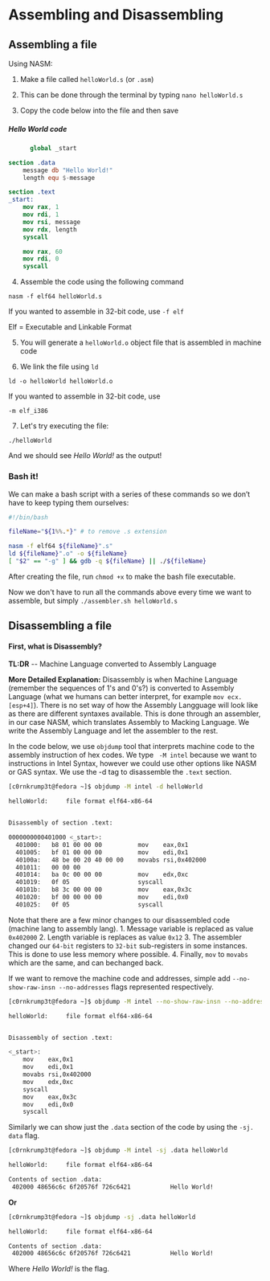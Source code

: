 # Assembling and Disassembling

## Assembling a file
Using NASM:

1.  Make a file called `helloWorld.s` (or `.asm`)

2.  This can be done through the terminal by typing `nano helloWorld.s` 

3.  Copy the code below into the file and then save

##### Hello World code
```nasm
      global _start

section .data
    message db "Hello World!"
    length equ $-message

section .text
_start:
    mov rax, 1
    mov rdi, 1
    mov rsi, message
    mov rdx, length
    syscall

    mov rax, 60
    mov rdi, 0
    syscall


```

4.  Assemble the code using the following command

`nasm -f elf64 helloWorld.s`

If you wanted to assemble in 32-bit code, use `-f elf`

Elf = Executable and Linkable Format

5.  You will generate a `helloWorld.o` object file that is assembled in machine code

6.  We link the file using `ld`

`ld -o helloWorld helloWorld.o`

If you wanted to assemble in 32-bit code, use

`-m elf_i386`

7.  Let's try executing the file:

`./helloWorld`

And we should see *Hello World!* as the output!

### Bash it!
We can make a bash script with a series of these commands so we don’t have to keep typing them ourselves: 
``` bash
#!/bin/bash

fileName="${1%%.*}" # to remove .s extension

nasm -f elf64 ${fileName}".s"
ld ${fileName}".o" -o ${fileName}
[ "$2" == "-g" ] && gdb -q ${fileName} || ./${fileName}


```

After creating the file, run `chmod +x`  to make the bash file executable.

Now we don't have to run all the commands above every time we want to assemble, but simply `./assembler.sh helloWorld.s`

## Disassembling a file
#### First, what is Disassembly?
**TL:DR** -- Machine Language converted to Assembly Language

**More Detailed Explanation:** 
Disassembly is when Machine Language (remember the sequences of 1's and 0's?) is converted to Assembly Language (what we humans can better interpret, for example `mov ecx. [esp+4]`). There is no set way of how the Assembly Langguage will look like as there are different syntaxes available. This is done through an assembler,  in our case NASM, which translates Assembly to Macking Language. We write the Assembly Language and let the assembler to the rest.

In the code below, we use `objdump` tool that interprets machine code to the assembly instruction of hex codes. We type ` -M intel` because we want to instructions in Intel Syntax, however we could use other options like NASM or GAS syntax. We use the -d tag to disassemble the `.text` section. 

```bash
[c0rnkrump3t@fedora ~]$ objdump -M intel -d helloWorld

helloWorld:     file format elf64-x86-64


Disassembly of section .text:

0000000000401000 <_start>:
  401000:	b8 01 00 00 00       	mov    eax,0x1
  401005:	bf 01 00 00 00       	mov    edi,0x1
  40100a:	48 be 00 20 40 00 00 	movabs rsi,0x402000
  401011:	00 00 00 
  401014:	ba 0c 00 00 00       	mov    edx,0xc
  401019:	0f 05                	syscall 
  40101b:	b8 3c 00 00 00       	mov    eax,0x3c
  401020:	bf 00 00 00 00       	mov    edi,0x0
  401025:	0f 05                	syscall 

```

Note that there are a few minor changes to our disassembled code (machine lang to assembly lang).
	1. Message variable is replaced as value `0x402000` 
	2. Length variable is replaces as value `0x12`
	3. The assembler changed our `64-bit` registers to `32-bit` sub-registers in some instances. This is done to use less memory where possible.
	4. Finally, `mov` to `movabs` which are the same, and can bechanged back.
	
If we want to remove the machine code and addresses, simple add `--no-show-raw-insn --no-addresses` flags represented respectively.

```bash 
[c0rnkrump3t@fedora ~]$ objdump -M intel --no-show-raw-insn --no-addresses -d helloWorld 

helloWorld:     file format elf64-x86-64


Disassembly of section .text:

<_start>:
	mov    eax,0x1
	mov    edi,0x1
	movabs rsi,0x402000
	mov    edx,0xc
	syscall 
	mov    eax,0x3c
	mov    edi,0x0
	syscall 

```

Similarly we can show just the `.data` section of the code by using the
 `-sj. data` flag.
```bash
[c0rnkrump3t@fedora ~]$ objdump -M intel -sj .data helloWorld 

helloWorld:     file format elf64-x86-64

Contents of section .data:
 402000 48656c6c 6f20576f 726c6421           Hello World!  
```
**Or** 
```bash 
[c0rnkrump3t@fedora ~]$ objdump -sj .data helloWorld 

helloWorld:     file format elf64-x86-64

Contents of section .data:
 402000 48656c6c 6f20576f 726c6421           Hello World!      

```

Where *Hello World!* is the flag.